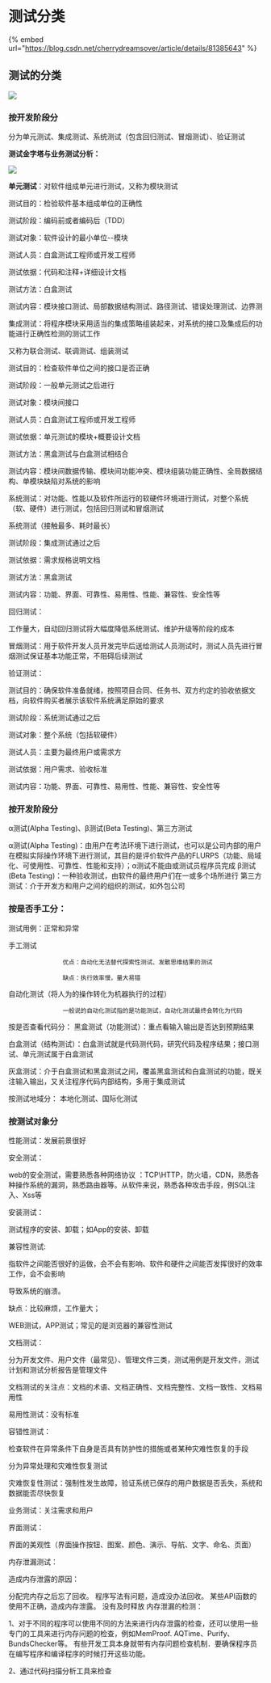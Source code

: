 # 测试分类

{% embed url="https://blog.csdn.net/cherrydreamsover/article/details/81385643" %}







## 测试的分类

![](../../.gitbook/assets/image%20%2810%29.png)

### 

### 按开发阶段分

分为单元测试、集成测试、系统测试（包含回归测试、冒烟测试）、验证测试

**测试金字塔与业务测试分析：**

![](../../.gitbook/assets/image%20%283%29.png)

**单元测试**：对软件组成单元进行测试，又称为模块测试

测试目的：检验软件基本组成单位的正确性

测试阶段：编码前或者编码后（TDD）

测试对象：软件设计的最小单位--模块

测试人员：白盒测试工程师或开发工程师

测试依据：代码和注释+详细设计文档

测试方法：白盒测试

测试内容：模块接口测试、局部数据结构测试、路径测试、错误处理测试、边界测

集成测试：将程序模块采用适当的集成策略组装起来，对系统的接口及集成后的功能进行正确性检测的测试工作

又称为联合测试、联调测试、组装测试

测试目的：检查软件单位之间的接口是否正确

测试阶段：一般单元测试之后进行

测试对象：模块间接口

测试人员：白盒测试工程师或开发工程师

测试依据：单元测试的模块+概要设计文档

测试方法：黑盒测试与白盒测试相结合

测试内容：模块间数据传输、模块间功能冲突、模块组装功能正确性、全局数据结构、单模块缺陷对系统的影响

系统测试：对功能、性能以及软件所运行的软硬件环境进行测试，对整个系统（软、硬件）进行测试，包括回归测试和冒烟测试

系统测试（接触最多、耗时最长）

测试阶段：集成测试通过之后

测试依据：需求规格说明文档

测试方法：黑盒测试

测试内容：功能、界面、可靠性、易用性、性能、兼容性、安全性等

回归测试：

工作量大，自动回归测试将大幅度降低系统测试、维护升级等阶段的成本

冒烟测试：用于软件开发人员开发完毕后送给测试人员测试时，测试人员先进行冒烟测试保证基本功能正常，不阻碍后续测试

验证测试：

测试目的：确保软件准备就绪，按照项目合同、任务书、双方约定的验收依据文档，向软件购买者展示该软件系统满足原始的要求

测试阶段：系统测试通过之后

测试对象：整个系统（包括软硬件）

测试人员：主要为最终用户或需求方

测试依据：用户需求、验收标准

测试内容：功能、界面、可靠性、易用性、性能、兼容性、安全性等

### 按开发阶段分 

α测试\(Alpha Testing\)、β测试\(Beta Testing\)、第三方测试

α测试\(Alpha Testing\)：由用户在考法环境下进行测试，也可以是公司内部的用户在模拟实际操作环境下进行测试，其目的是评价软件产品的FLURPS（功能、局域化、可使用性、可靠性、性能和支持）；α测试不能由或测试员程序员完成 β测试\(Beta Testing\)：一种验收测试，由软件的最终用户们在一或多个场所进行 第三方测试：介于开发方和用户之间的组织的测试，如外包公司

### 按是否手工分： 

测试用例：正常和异常

手工测试

```text
               优点：自动化无法替代探索性测试、发散思维结果的测试

               缺点：执行效率慢，量大易错
```

自动化测试（将人为的操作转化为机器执行的过程）

```text
               一般说的自动化测试指的是功能测试，自动化测试最终会转化为代码
```

按是否查看代码分： 黑盒测试（功能测试）：重点看输入输出是否达到预期结果

白盒测试（结构测试）：白盒测试就是代码测代码，研究代码及程序结果；接口测试、单元测试属于白盒测试

灰盒测试：介于白盒测试和黑盒测试之间，覆盖黑盒测试和白盒测试的功能，既关注输入输出，又关注程序代码内部结构，多用于集成测试

按测试地域分： 本地化测试、国际化测试

### 按测试对象分

性能测试：发展前景很好

安全测试：

web的安全测试，需要熟悉各种网络协议 ：TCP\HTTP，防火墙，CDN，熟悉各种操作系统的漏洞，熟悉路由器等。从软件来说，熟悉各种攻击手段，例SQL注入、Xss等

安装测试：

测试程序的安装、卸载；如App的安装、卸载

兼容性测试:

指软件之间能否很好的运做，会不会有影响、软件和硬件之间能否发挥很好的效率工作，会不会影响

导致系统的崩溃。

缺点：比较麻烦，工作量大；

WEB测试，APP测试；常见的是浏览器的兼容性测试

文档测试：

分为开发文件、用户文件（最常见）、管理文件三类，测试用例是开发文件，测试计划和测试分析报告是管理文件

文档测试的关注点：文档的术语、文档正确性、文档完整性、文档一致性、文档易用性

易用性测试：没有标准

容错性测试：

检查软件在异常条件下自身是否具有防护性的措施或者某种灾难性恢复的手段

分为异常处理和灾难性恢复测试

灾难恢复性测试：强制性发生故障，验证系统已保存的用户数据是否丢失，系统和数据能否尽快恢复

业务测试：关注需求和用户

界面测试：

界面的美观性（界面操作按钮、图案、颜色、演示、导航、文字、命名、页面）

内存泄漏测试：

造成内存泄露的原因：

分配完内存之后忘了回收。 程序写法有问题，造成没办法回收。 某些API函数的使用不正确，造成内存泄露。 没有及时释放 内存泄漏的检测：

1、对于不同的程序可以使用不同的方法来进行内存泄露的检查，还可以使用一些专门的工具来进行内存问题的检查，例如MemProof. AQTime、Purify、BundsChecker等。 有些开发工具本身就带有内存问题检查机制．要确保程序员在编写程序和编译程序的时候打开这些功能。

2、通过代码扫描分析工具来检查 

